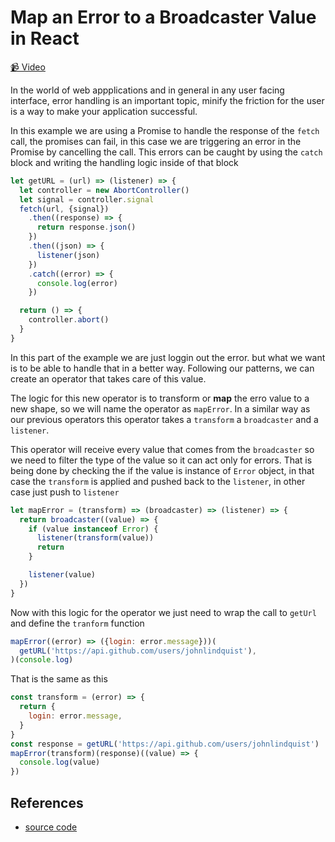 # Map an Error to a Broadcaster Value in React

[📹 Video](https://egghead.io/lessons/egghead-map-an-error-to-a-broadcaster-value-in-react)

In the world of web appplications and in general in any user facing interface, error handling is an important topic, minify the friction for the user is a way to make your application successful.

In this example we are using a Promise to handle the response of the `fetch` call, the promises can fail, in this case we are triggering an error in the Promise by cancelling the call. This errors can be caught by using the `catch` block and writing the handling logic inside of that block

```javascript
let getURL = (url) => (listener) => {
  let controller = new AbortController()
  let signal = controller.signal
  fetch(url, {signal})
    .then((response) => {
      return response.json()
    })
    .then((json) => {
      listener(json)
    })
    .catch((error) => {
      console.log(error)
    })

  return () => {
    controller.abort()
  }
}
```

In this part of the example we are just loggin out the error. but what we want is to be able to handle that in a better way. Following our patterns, we can create an operator that takes care of this value.

The logic for this new operator is to transform or **map** the erro value to a new shape, so we will name the operator as `mapError`. In a similar way as our previous operators this operator takes a `transform` a `broadcaster` and a `listener`.

This operator will receive every value that comes from the `broadcaster` so we need to filter the type of the value so it can act only for errors. That is being done by checking the if the value is instance of `Error` object, in that case the `transform` is applied and pushed back to the `listener`, in other case just push to `listener`

```javascript
let mapError = (transform) => (broadcaster) => (listener) => {
  return broadcaster((value) => {
    if (value instanceof Error) {
      listener(transform(value))
      return
    }

    listener(value)
  })
}
```

Now with this logic for the operator we just need to wrap the call to `getUrl` and define the `tranform` function

```javascript
mapError((error) => ({login: error.message}))(
  getURL('https://api.github.com/users/johnlindquist'),
)(console.log)
```

That is the same as this

```javascript
const transform = (error) => {
  return {
    login: error.message,
  }
}
const response = getURL('https://api.github.com/users/johnlindquist')
mapError(transform)(response)((value) => {
  console.log(value)
})
```

## References

- [source code](https://github.com/johnlindquist/crafting-functions/blob/map-error/src/index.js)
